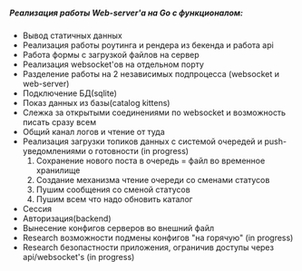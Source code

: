 ##### Реализация работы Web-server'а на Go с функционалом:

* Вывод статичных данных
* Реализация работы роутинга и рендера из бекенда и работа api
* Работа формы с загрузкой файлов на сервер
* Реализация websocket'ов на отдельном порту
* Разделение работы на 2 независимых подпроцесса (websocket и web-server)
* Подключение БД(sqlite)
* Показ данных из базы(catalog kittens)
* Слежка за открытыми соединениями по websocket и возможность писать сразу всем
* Общий канал логов и чтение от туда
* Реализация загрузки топиков данных с системой очередей и push-уведомлениями о готовности (in progress)
    1. Сохранение нового поста в очередь = файл во временное хранилище
    2. Создание механизма чтение очереди со сменами статусов
    3. Пушим сообщения со сменой статусов
    4. Пушим всем что надо обновить каталог
* Сессия    
* Авторизация(backend)
* Вынесение конфигов серверов во внешний файл
* Research возможности подмены конфигов "на горячую" (in progress)
* Research безопастности приложения, ограничив доступы через api/websocket's (in progress)
